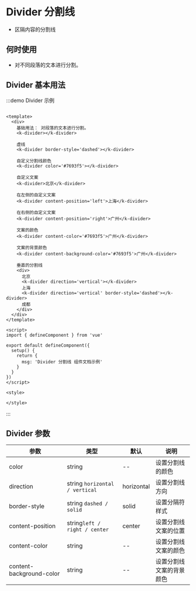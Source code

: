 # Divider 分割线

+ 区隔内容的分割线

## 何时使用

+ 对不同段落的文本进行分割。

## Divider 基本用法

:::demo Divider 示例

```vue

<template>
  <div>
    基础用法： 对段落的文本进行分割。
    <k-divider></k-divider>

    虚线
    <k-divider border-style='dashed'></k-divider>

    自定义分割线颜色
    <k-divider color='#7693f5'></k-divider>

    自定义文案
    <k-divider>北京</k-divider>

    在左侧的自定义文案
    <k-divider content-position='left'>上海</k-divider>

    在右侧的自定义文案
    <k-divider content-position='right'>广州</k-divider>

    文案的颜色
    <k-divider content-color='#7693f5'>广州</k-divider>

    文案的背景颜色
    <k-divider content-background-color='#7693f5'>广州</k-divider>

    垂直的分割线
    <div>
      北京
      <k-divider direction='vertical'></k-divider>
      上海
      <k-divider direction='vertical' border-style='dashed'></k-divider>
      成都
    </div>
  </div>
</template>

<script>
import { defineComponent } from 'vue'

export default defineComponent({
  setup() {
    return {
      msg: 'Divider 分割线 组件文档示例'
    }
  }
})
</script>

<style>

</style>
```

:::

## Divider 参数

| 参数 | 类型                            | 默认         | 说明           |
| ---- |-------------------------------|------------|--------------|
| color | string                        | --| 设置分割线的颜色     |
| direction | string `horizontal / vertical` | horizontal | 设置分割线方向      |
| border-style | string `dashed / solid`       | solid| 设置分隔符样式      |
| content-position | string`left / right / center` | center     | 设置分割线文案的位置   |
| content-color | string                        | --     | 设置分割线文案的颜色   |
| content-background-color | string                        | --     | 设置分割线文案的背景颜色 |

